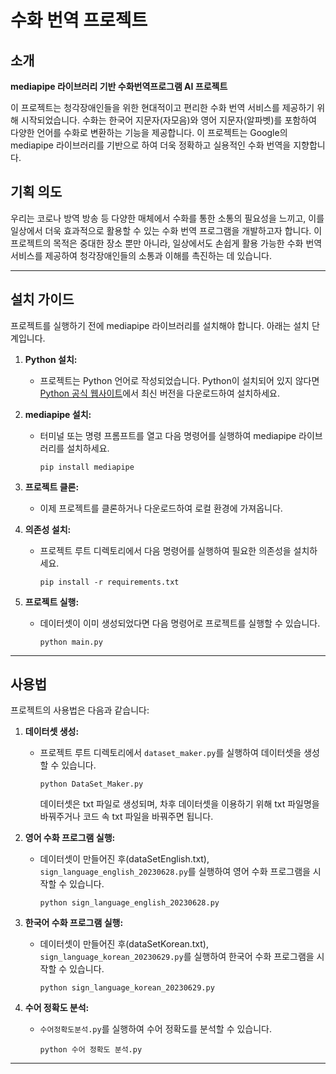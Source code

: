 # 수화 번역 프로젝트

## 소개

**mediapipe 라이브러리 기반 수화번역프로그램 AI 프로젝트**

이 프로젝트는 청각장애인들을 위한 현대적이고 편리한 수화 번역 서비스를 제공하기 위해 시작되었습니다. 수화는 한국어 지문자(자모음)와 영어 지문자(알파벳)를 포함하여 다양한 언어를 수화로 변환하는 기능을 제공합니다. 이 프로젝트는 Google의 mediapipe 라이브러리를 기반으로 하여 더욱 정확하고 실용적인 수화 번역을 지향합니다.


## 기획 의도

우리는 코로나 방역 방송 등 다양한 매체에서 수화를 통한 소통의 필요성을 느끼고, 이를 일상에서 더욱 효과적으로 활용할 수 있는 수화 번역 프로그램을 개발하고자 합니다. 이 프로젝트의 목적은 중대한 장소 뿐만 아니라, 일상에서도 손쉽게 활용 가능한 수화 번역 서비스를 제공하여 청각장애인들의 소통과 이해를 촉진하는 데 있습니다.

---

## 설치 가이드

프로젝트를 실행하기 전에 mediapipe 라이브러리를 설치해야 합니다. 아래는 설치 단계입니다.

1. **Python 설치:**
   - 프로젝트는 Python 언어로 작성되었습니다. Python이 설치되어 있지 않다면 [Python 공식 웹사이트](https://www.python.org/)에서 최신 버전을 다운로드하여 설치하세요.

2. **mediapipe 설치:**
   - 터미널 또는 명령 프롬프트를 열고 다음 명령어를 실행하여 mediapipe 라이브러리를 설치하세요.
     ```
     pip install mediapipe
     ```

3. **프로젝트 클론:**
   - 이제 프로젝트를 클론하거나 다운로드하여 로컬 환경에 가져옵니다.

4. **의존성 설치:**
   - 프로젝트 루트 디렉토리에서 다음 명령어를 실행하여 필요한 의존성을 설치하세요.
     ```
     pip install -r requirements.txt
     ```

5. **프로젝트 실행:**
   - 데이터셋이 이미 생성되었다면 다음 명령어로 프로젝트를 실행할 수 있습니다.
     ```
     python main.py
     ```

---

## 사용법

프로젝트의 사용법은 다음과 같습니다:

1. **데이터셋 생성:**
   - 프로젝트 루트 디렉토리에서 `dataset_maker.py`를 실행하여 데이터셋을 생성할 수 있습니다.
     ```
     python DataSet_Maker.py
     ```
     데이터셋은 txt 파일로 생성되며, 차후 데이터셋을 이용하기 위해 txt 파일명을 바꿔주거나 코드 속 txt 파일을 바꿔주면 됩니다.

2. **영어 수화 프로그램 실행:**
   - 데이터셋이 만들어진 후(dataSetEnglish.txt), `sign_language_english_20230628.py`를 실행하여 영어 수화 프로그램을 시작할 수 있습니다.
     ```
     python sign_language_english_20230628.py
     ```

3. **한국어 수화 프로그램 실행:**
   - 데이터셋이 만들어진 후(dataSetKorean.txt), `sign_language_korean_20230629.py`를 실행하여 한국어 수화 프로그램을 시작할 수 있습니다.
     ```
     python sign_language_korean_20230629.py
     ```

4. **수어 정확도 분석:**
   - `수어정확도분석.py`를 실행하여 수어 정확도를 분석할 수 있습니다.
     ```
     python 수어 정확도 분석.py
     ```
---

##



